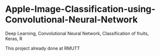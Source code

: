 # Apple-Image-Classification-using-Convolutional-Neural-Network
Deep Learning, Convolutional Neural Network, Classification of fruits, Keras, R

This project already done at RMUTT
